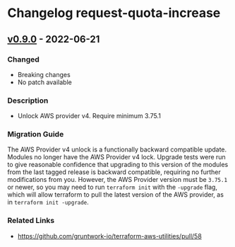 # Changelog request-quota-increase

## [v0.9.0](https://github.com/gruntwork-io/terraform-aws-utilities/releases/tag/v0.9.0) - 2022-06-21

### Changed
- Breaking changes
- No patch available

### Description
- Unlock AWS provider v4. Require minimum 3.75.1

### Migration Guide

The AWS Provider v4 unlock is a functionally backward compatible update. Modules no longer have the AWS Provider v4 lock. Upgrade tests were run to give reasonable confidence that upgrading to this version of the modules from the last tagged release is backward compatible, requiring no further modifications from you. However, the AWS Provider version must be `3.75.1` or newer, so you may need to run `terraform init` with the `-upgrade` flag, which will allow terraform to pull the latest version of the AWS provider, as in `terraform init -upgrade`.

### Related Links
- https://github.com/gruntwork-io/terraform-aws-utilities/pull/58
